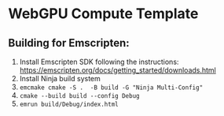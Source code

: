# WebGPU Compute Template

## Building for Emscripten:

1. Install Emscripten SDK following the instructions: https://emscripten.org/docs/getting_started/downloads.html
2. Install Ninja build system
3. `emcmake cmake -S .  -B build -G "Ninja Multi-Config"`
4. `cmake --build build --config Debug`
5. `emrun build/Debug/index.html`

